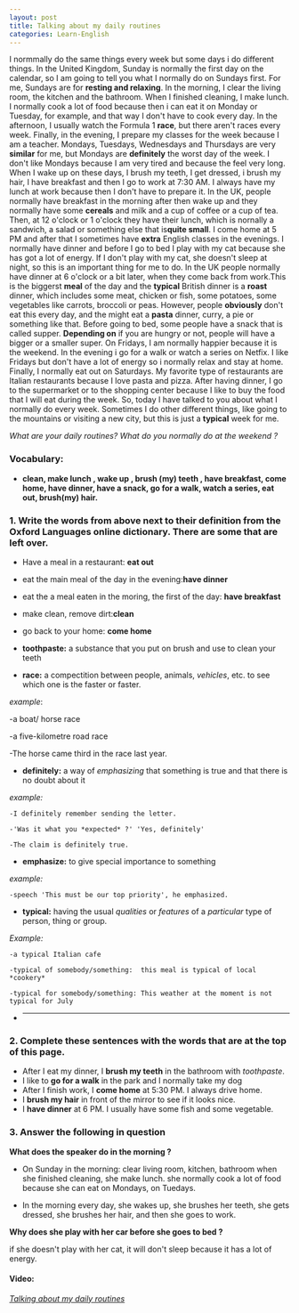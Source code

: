 ```yaml
---
layout: post
title: Talking about my daily routines
categories: Learn-English
---
```


I normmally do the same things every week but some days i do different things.
In the United Kingdom, Sunday is normally the first day on the calendar, so I am going to tell you what I normally do on Sundays first.
For me, Sundays are for **resting and relaxing**. In the morning, I clear the living room, the kitchen and the bathroom. When I finished cleaning,
I make lunch. I normally cook a lot of food because then i can eat it on Monday or Tuesday, for example, and that way I don't have to cook every day.
In the afternoon, I usually watch the Formula 1 **race**, but there aren't races every week. Finally, in the evening, I prepare my classes for the week because
I am a teacher. Mondays, Tuesdays, Wednesdays and Thursdays are very **similar** for me, but Mondays are **definitely** the worst day of the week.
I don't like Mondays because I am very tired and because the feel very long. When I wake up on these days, I brush my teeth, I get dressed, i brush my hair,
I have breakfast and then I go to work at 7:30 AM.  I always have my lunch at work because then I don't have to prepare it. In the UK, people normally
have breakfast in the morning after then wake up and they normally have some **cereals** and milk and a cup of coffee or a cup of tea. Then, at 12 o'clock
or 1 o'clock they have their lunch, which is nornally a sandwich, a salad or something else that is**quite small**.
I come home at 5 PM and after that I sometimes have **extra** English classes in the evenings. I normally have dinner and before I go to bed I play with
my cat because she has got a lot of energy. If I don't play with my cat, she doesn't sleep at night, so this is an important thing for me to do.
In the UK people normally have dinner at 6 o'clock or a bit later, when they come back from work.This is the biggerst **meal** of the day and the **typical** British
dinner is a **roast** dinner, which includes some meat, chicken or fish, some potatoes, some vegetables like carrots, broccoli or peas. However, people **obviously** don't
eat this every day, and the might eat a **pasta** dinner, curry, a pie or something like that. Before going to bed, some people have a snack that is called supper.
**Depending on** if you are hungry or not, people will have a bigger or a smaller super.
On Fridays, I am normally happier because it is the weekend. In the evening i go for a walk or watch a series on Netfix. I like Fridays but don't have a lot of energy
so i normally  relax and stay at home. Finally, I normally eat out on Saturdays. My favorite type of restaurants are Italian restaurants because I love pasta and pizza.
After having dinner, I go to the supermarket or to the shopping center because I like to buy the food that I will eat during the week.
So, today I have talked to you about what I normally do every week. Sometimes I do other different things, like going to the mountains or visiting a new city, but this is
just a **typical** week for me. 

*What are your daily routines? What do you normally do at the weekend ?*

### Vocabulary:

 + **clean,   make lunch      ,   wake up     , brush (my) teeth ,    have breakfast,     come home,      have dinner,        have a snack,       go for a walk,      watch a series,         eat out,        brush(my) hair.**

 ### 1. Write the words from above next to their definition from the Oxford Languages online dictionary. There are some that are left over.

 + Have a meal in a restaurant: **eat out**

 + eat the main meal of the day in the evening:**have dinner**

 + eat the a meal eaten in the moring, the first of the day: **have breakfast**

 + make clean, remove dirt:**clean**

 + go back to your home: **come home**

 + **toothpaste:** a substance that you put on brush and use to clean your teeth

 + **race:** a compectition between people, animals, *vehicles*, etc. to see which one is the faster or faster.

  *example*: 

   -a boat/ horse race

   -a five-kilometre road race

   -The horse came third in the race last year.

 + **definitely:** a way of *emphasizing* that something is true and that there is no doubt about it 

 *example:*

    -I definitely remember sending the letter.

    -'Was it what you *expected* ?' 'Yes, definitely'

    -The claim is definitely true.

 + **emphasize:** to give special importance to something

 *example:*

    -speech 'This must be our top priority', he emphasized.

 + **typical:** having the usual *qualities* or *features* of a *particular* type of person, thing or group.

*Example:*

    -a typical Italian cafe

    -typical of somebody/something:  this meal is typical of local *cookery*

    -typical for somebody/something: This weather at the moment is not typical for July 
 + ****

### 2. Complete these sentences with the words that are at the top of this page.

+ After I eat my dinner, I **brush my teeth** in the bathroom with *toothpaste*.
+ I like to **go for a walk** in the park and I normally take my dog
+ After I finish work, I **come home** at 5:30 PM. I always drive home.
+ I **brush my hair** in front of the mirror to see if it looks nice.
+ I **have dinner** at 6 PM. I usually have some fish and some vegetable.

### 3. Answer the following in question

**What does the speaker do in the morning ?**

+ On Sunday in the morning: clear living room, kitchen, bathroom when she finished cleaning, she make lunch. she normally cook a lot of food because she can eat on Mondays, on Tuedays.

+ In the morning every day, she wakes up, she brushes her teeth, she gets dressed, she brushes her hair, and then she goes to work.

**Why does she play with her car before she goes to bed ?**

if she doesn't play with her cat, it will don't sleep because it has a lot of energy.

#### Video: 
*[Talking about my daily routines](https://www.youtube.com/watch?v=ri2uKTpw4lQ&list=PL5uXqO84WYGuBKdwWMjxYGmF4am771fxS&index=1)*